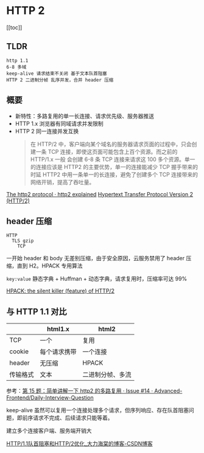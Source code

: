 # HTTP 2
[[toc]]

## TLDR

```
http 1.1
6-8 多域
keep-alive 请求结束不关闭 基于文本队首阻塞
HTTP 2 二进制分帧 乱序并发，合并 header 压缩
```

## 概要
- 新特性：多路复用的单一长连接、请求优先级、服务器推送
- HTTP 1.x 浏览器有同域请求并发限制
- HTTP 2 同一连接并发互换
  > 在 HTTP/2 中，客户端向某个域名的服务器请求页面的过程中，只会创建一条 TCP 连接，即使这页面可能包含上百个资源。而之前的 HTTP/1.x 一般
  > 会创建 6-8 条 TCP 连接来请求这 100 多个资源。单一的连接应该是 HTTP2 的主要优势，单一的连接能减少 TCP 握手带来的时延
  > HTTP2 中用一条单一的长连接，避免了创建多个 TCP 连接带来的网络开销，提高了吞吐量。

[The http2 protocol · http2 explained](https://http2-explained.haxx.se/zh/part6)
[Hypertext Transfer Protocol Version 2 (HTTP/2)](https://httpwg.org/specs/rfc7540.html#intro)

## header 压缩

```
HTTP
  TLS gzip
    TCP
```

一开始 header 和 body 无差别压缩，由于安全原因，云服务禁用了 header 压缩，直到 H2。HPACK 专用算法

`key:value`
静态字典 + Huffman + 动态字典，请求复用时，压缩率可达 99%

[HPACK: the silent killer (feature) of HTTP/2](https://blog.cloudflare.com/hpack-the-silent-killer-feature-of-http-2/)

## 与 HTTP 1.1 对比
|          | html1.x      | html2    |
|----------|--------------|----------|
| TCP      | 一个         | 复用     |
| cookie   | 每个请求携带 | 一个连接 |
| header   | 无压缩       | HPACK    |
| 传输格式 | 文本         | 二进制分帧、多流 |


参考：[第 15 题：简单讲解一下 http2 的多路复用 · Issue #14 · Advanced-Frontend/Daily-Interview-Question](https://github.com/Advanced-Frontend/Daily-Interview-Question/issues/14)

keep-alive 虽然可以复用一个连接处理多个请求，但序列响应、存在队首阻塞问题，即前序请求不完成、后续请求只能等着。

建立多个连接客户端、服务端开销大

[HTTP/1.1队首阻塞和HTTP/2优化_大力海棠的博客-CSDN博客](https://blog.csdn.net/justinzengTM/article/details/105918883)

